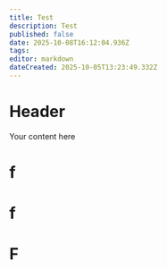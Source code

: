 ```yaml
---
title: Test
description: Test
published: false
date: 2025-10-08T16:12:04.936Z
tags: 
editor: markdown
dateCreated: 2025-10-05T13:23:49.332Z
---
```


# Header
Your content here
# f
# f
# F
<div class="table"></div>